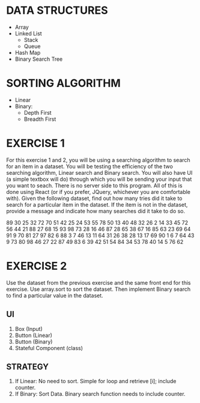 # DATA STRUCTURES
* Array
* Linked List
  - Stack
  - Queue
* Hash Map
* Binary Search Tree

# SORTING ALGORITHM
* Linear
* Binary:
  - Depth First
  - Breadth First

# EXERCISE 1
For this exercise 1 and 2, you will be using a searching algorithm to search for an item in a dataset. You will be testing the efficiency of the two searching algorithm, Linear search and Binary search. You will also have UI (a simple textbox will do) through which you will be sending your input that you want to seach. There is no server side to this program. All of this is done using React (or if you prefer, JQuery, whichever you are comfortable with). Given the following dataset, find out how many tries did it take to search for a particular item in the dataset. If the item is not in the dataset, provide a message and indicate how many searches did it take to do so.

89 30 25 32 72 70 51 42 25 24 53 55 78 50 13 40 48 32 26 2 14 33 45 72 56 44 21 88 27 68 15 93 98 73 28 16 46 87 28 65 38 67 16 85 63 23 69 64 91 9 70 81 27 97 82 6 88 3 7 46 13 11 64 31 26 38 28 13 17 69 90 1 6 7 64 43 9 73 80 98 46 27 22 87 49 83 6 39 42 51 54 84 34 53 78 40 14 5 76 62

# EXERCISE 2
Use the dataset from the previous exercise and the same front end for this exercise. Use array.sort to sort the dataset. Then implement Binary search to find a particular value in the dataset.

## UI
1. Box (Input)
2. Button (Linear)
3. Button (Binary)
4. Stateful Component (class)

## STRATEGY
1. If Linear: No need to sort. Simple for loop and retrieve [i]; include counter.
2. If Binary: Sort Data. Binary search function needs to include counter.

